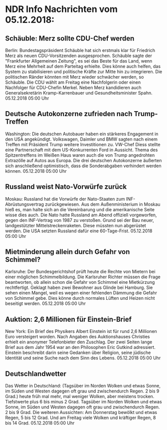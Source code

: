 # NDR Info Nachrichten vom 05.12.2018:


## Schäuble: Merz sollte CDU-Chef werden
Berlin:	Bundestagspräsident Schäuble hat sich erstmals klar für Friedrich Merz als neuen CDU-Vorsitzenden ausgesprochen. Schäuble sagte der "Frankfurter Allgemeinen Zeitung", es sei das Beste für das Land, wenn Merz eine Mehrheit auf dem Parteitag erhielte. Dies könne auch helfen, das System zu stabilisieren und politische Kräfte zur Mitte hin zu integrieren. Die politischen Ränder könnten mit Merz wieder schwächer werden, so Schäuble. Die CDU wählt am Freitag eine Nachfolgerin oder einen Nachfolger für CDU-Chefin Merkel. Neben Merz kandidieren auch Generalsekretärin Kramp-Karrenbauer und Gesundheitsminister Spahn. 05.12.2018 05:00 Uhr 

## Deutsche Autokonzerne zufrieden nach Trump-Treffen
Washington: Die deutschen Autobauer haben ein stärkeres Engagement in den USA angekündigt. Volkswagen, Daimler und BMW sagten nach einem Treffen mit Präsident Trump weitere Investitionen zu. VW-Chef Diess stellte eine Partnerschaft mit dem US-Konkurrenten Ford in Aussicht. Thema des Spitzentreffens im Weißen Haus waren auch die von Trump angedrohten Extrazölle auf Autos aus Europa. Die drei deutschen Autokonzerne äußerten sich anschließend optimistisch, dass die Sonderabgaben verhindert werden können. 05.12.2018 05:00 Uhr 

## Russland weist Nato-Vorwürfe zurück
Moskau:	Russland hat die Vorwürfe der Nato-Staaten zum INF-Abrüstungsvertrag zurückgewiesen. Aus dem Außenministerium in Moskau hieß es, man halte sich an die Vereinbarung und die amerikanische Seite wisse dies auch. Die Nato hatte Russland am Abend offiziell vorgeworfen, gegen den INF-Vertrag von 1987 zu verstoßen. Grund sei der Bau neuer, landgestützter Mittelstreckenraketen. Diese müssten nun abgerüstet werden. Die USA setzten Russland dafür eine 60-Tage-Frist. 05.12.2018 05:00 Uhr 

## Mietminderung allein durch Gefahr von Schimmel?
Karlsruhe: Der Bundesgerichtshof prüft heute die Rechte von Mietern bei einer möglichen Schimmelbildung. Die Karlsruher Richter müssen die Frage beantworten, ob allein schon die Gefahr von Schimmel eine Mietkürzung rechtfertigt. Geklagt haben zwei Bewohner aus Glinde bei Hamburg. Sie sehen einen Mangel, weil es wegen einer fehlenden Dämmung die Gefahr von Schimmel gebe. Dies könne durch normales Lüften und Heizen nicht beseitigt werden. 05.12.2018 05:00 Uhr 

## Auktion: 2,6 Millionen für Einstein-Brief
New York:	Ein Brief des Physikers Albert Einstein ist für rund 2,6 Millionen Euro versteigert worden. Nach Angaben des Auktionshauses Christies erhielt ein anonymer Telefonbieter den Zuschlag. Der zwei Seiten lange Brief aus dem Jahr 1954 war an den Philosophen Eric Gutkind adressiert. Einstein beschreibt darin seine Gedanken über Religion, seine jüdische Identität und seine Suche nach dem Sinn des Lebens. 05.12.2018 05:00 Uhr 

## Deutschlandwetter
Das Wetter in Deutschland:
(Tagsüber im Norden Wolken und etwas Sonne, im Süden und Westen dagegen oft grau und zwischendurch Regen. 2 bis 9 Grad.) heute früh mal mehr, mal weniger Wolken, aber meistens trocken. Tiefstwerte plus 6 bis minus 2 Grad. Tagsüber im Norden Wolken und etwas Sonne, im Süden und Westen dagegen oft grau und zwischendurch Regen. 2 bis 9 Grad. Die weiteren Aussichten: Am Donnerstag bewölkt und etwas Regen, 5 bis 12 Grad. Und am Freitag viele Wolken und kräftiger Regen, 8 bis 14 Grad. 05.12.2018 05:00 Uhr 
